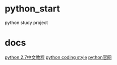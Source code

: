 # python_start
python study project

# docs

[python 2.7中文教程](http://www.liaoxuefeng.com/wiki/001374738125095c955c1e6d8bb493182103fac9270762a000)
[python coding style](http://zh-google-styleguide.readthedocs.org/en/latest/google-python-styleguide/)
[python官网](https://docs.python.org/2/)